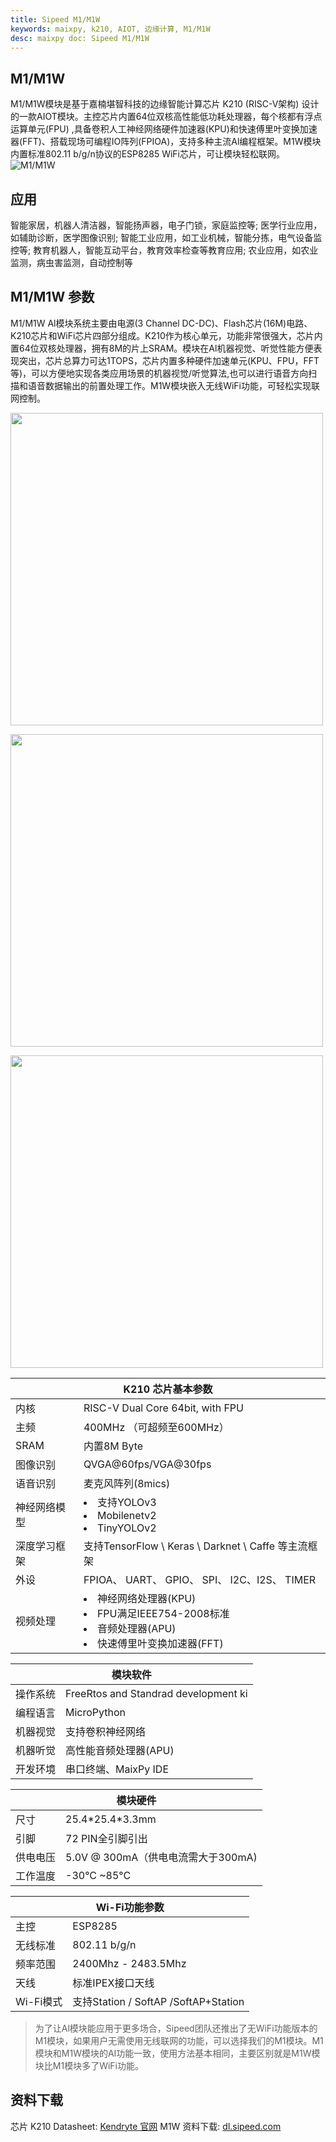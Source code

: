 ```yaml
---
title: Sipeed M1/M1W
keywords: maixpy, k210, AIOT, 边缘计算, M1/M1W
desc: maixpy doc: Sipeed M1/M1W 
---
```


## M1/M1W

M1/M1W模块是基于嘉楠堪智科技的边缘智能计算芯片 K210 (RISC-V架构) 设计的一款AIOT模块。主控芯片内置64位双核高性能低功耗处理器，每个核都有浮点运算单元(FPU) ,具备卷积人工神经网络硬件加速器(KPU)和快速傅里叶变换加速器(FFT)、搭载现场可编程IO阵列(FPIOA)，支持多种主流Al编程框架。M1W模块内置标准802.11 b/g/n协议的ESP8285 WiFi芯片，可让模块轻松联网。
![M1/M1W](./assets/m1_m1w/M1_Dan.png)
## 应用
智能家居，机器人清洁器，智能扬声器，电子门锁，家庭监控等;
医学行业应用，如辅助诊断，医学图像识别;
智能工业应用，如工业机械，智能分拣，电气设备监控等;
教育机器人，智能互动平台，教育效率检查等教育应用;
农业应用，如农业监测，病虫害监测，自动控制等


## M1/M1W 参数
M1/M1W Al模块系统主要由电源(3 Channel DC-DC)、Flash芯片(16M)电路、K210芯片和WiFi芯片四部分组成。K210作为核心单元，功能非常很强大，芯片内置64位双核处理器，拥有8M的片上SRAM。模块在Al机器视觉、听觉性能方便表现突出，芯片总算力可达1TOPS，芯片内置多种硬件加速单元(KPU、FPU，FFT等)，可以方便地实现各类应用场景的机器视觉/听觉算法,也可以进行语音方向扫描和语音数据输出的前置处理工作。M1W模块嵌入无线WiFi功能，可轻松实现联网控制。


<p><img loading="M1/M1W" src="./assets/m1_m1w/M1_vs_M1W.png" width = 500 ></p>
<p><img loading="M1/M1W" src="./assets/m1_m1w/M1_pin.png" width = 500 ></p>
<p><img loading="M1/M1W" src="./assets/m1_m1w/M1W_2.png" width=500 ></p>

<table role="table" class="center_table">
    <thead>
        <tr>
            <th colspan = "2">K210 芯片基本参数</th>   
        </tr>
    </thead>
    <tbody>
    <tr>    
        <td>内核</td>
        <td>RISC-V Dual Core 64bit, with FPU</td>
    </tr>
    <tr>
        <td>主频</td>
        <td>400MHz （可超频至600MHz）</td>
    </tr>
    <tr>
        <td>SRAM</td>
        <td>内置8M Byte</td>
    </tr>
    <tr>
        <td>图像识别</td>
        <td>QVGA@60fps/VGA@30fps</td>
    </tr>
    <tr>
        <td>语音识别</td>
        <td>麦克风阵列(8mics)</td>
    </tr>
    <tr>
        <td>神经网络模型</td>
        <td><li>支持YOLOv3<li>Mobilenetv2<li>TinyYOLOv2</td>
    </tr>
    <tr>
        <td>深度学习框架</td>
        <td>支持TensorFlow \ Keras \ Darknet \ Caffe 等主流框架</td>
    </tr>
    <tr>
        <td>外设</td>
        <td>FPIOA、 UART、 GPIO、 SPI、 I2C、I2S、 TIMER</td>
    </tr>
    <tr>
        <td>视频处理</td>
        <td><li>神经网络处理器(KPU)<li>FPU满足IEEE754-2008标准<li>音频处理器(APU)<li>快速傅里叶变换加速器(FFT)</td>
    </tr>
    </tbody>
</table>

<table role="table" class="center_table">
    <thead>
        <tr>
            <th colspan="2">模块软件</th>
        </tr>
    </thead>
    <tr>
    <td>操作系统</td><td>FreeRtos and Standrad development ki</td>
    </tr>
    <tr>
        <td>编程语言</td><td>MicroPython</td>
    </tr>
    <tr>
        <td>机器视觉</td><td>支持卷积神经网络</td>
    </tr>
    <tr>
        <td>机器听觉</td><td>高性能音频处理器(APU)</td>
    </tr>
    <tr>
        <td>开发环境</td><td>串口终端、MaixPy IDE</td>
    </tr>
</table>

<table role="table" class="center_table">
    <thead>
        <tr>
            <th colspan="2">模块硬件</th>
        </tr>
    </thead>
    <tr>
    <td>尺寸</td><td>25.4*25.4*3.3mm</td>
    </tr>
    <tr>
        <td>引脚</td><td>72 PIN全引脚引出</td>
    </tr>
    <tr>
        <td>供电电压</td><td>5.0V @ 300mA（供电电流需大于300mA)</td>
    </tr>
    <tr>
        <td>工作温度</td><td>-30°C ~85°C</td>
    </tr>
</table>

<table role="table" class="center_table">
    <thead>
        <tr>
            <th colspan = "2">Wi-Fi功能参数</th>
        </tr>
    </thead>
    <tr>
        <td>主控</td>
        <td>ESP8285</td>
    </tr>
    <tr>
    <td>无线标准</td><td>802.11 b/g/n</td>
    </tr>
    <tr>
    <td>频率范围</td><td>2400Mhz - 2483.5Mhz</td>
    </tr>
    <tr>
    <td>天线</td><td>标准IPEX接口天线</td>
    </tr>
    <tr>
    <td>Wi-Fi模式</td><td>支持Station / SoftAP /SoftAP+Station</td>
    </tr>
</table>

> 为了让Al模块能应用于更多场合，Sipeed团队还推出了无WiFi功能版本的M1模块，如果用户无需使用无线联网的功能，可以选择我们的M1模块。M1模块和M1W模块的AI功能一致，使用方法基本相同，主要区别就是M1W模块比M1模块多了WiFi功能。

## 资料下载

芯片 K210 Datasheet: [Kendryte 官网](https://canaan-creative.com/)
M1W 资料下载: [dl.sipeed.com](https://dl.sipeed.com/shareURL/MAIX/HDK/Sipeed-M1&M1W)
